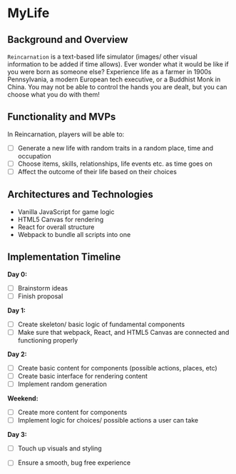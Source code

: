 # MyLife

## Background and Overview
`Reincarnation` is a text-based life simulator (images/ other visual information to be added if time allows). Ever wonder what it would be like if you were born as someone else? Experience life as a farmer in 1900s Pennsylvania, a modern European tech executive, or a Buddhist Monk in China. You may not be able to control the hands you are dealt, but you can choose what you do with them!

## Functionality and MVPs

In Reincarnation, players will be able to:
  - [ ] Generate a new life with random traits in a random place, time and occupation
  - [ ] Choose items, skills, relationships, life events etc. as time goes on
  - [ ] Affect the outcome of their life based on their choices

## Architectures and Technologies

* Vanilla JavaScript for game logic
* HTML5 Canvas for rendering
* React for overall structure
* Webpack to bundle all scripts into one

## Implementation Timeline
**Day 0:**
  - [ ] Brainstorm ideas
  - [ ] Finish proposal
  
**Day 1:**
  - [ ] Create skeleton/ basic logic of fundamental components
  - [ ] Make sure that webpack, React, and HTML5 Canvas are connected and functioning properly

**Day 2:**
  - [ ] Create basic content for components (possible actions, places, etc)
  - [ ] Create basic interface for rendering content
  - [ ] Implement random generation
  
**Weekend:**
  - [ ] Create more content for components
  - [ ] Implement logic for choices/ possible actions a user can take

**Day 3:**
  - [ ] Touch up visuals and styling
  - [ ] Ensure a smooth, bug free experience
  
